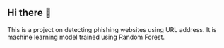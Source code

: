 ## Hi there 👋

This is a project on detecting phishing websites using URL address.
It is machine learning model trained using Random Forest.
